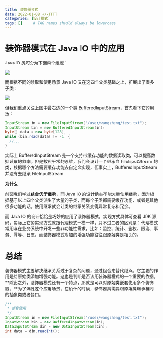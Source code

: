 ```yaml
---
title: 装饰器模式
date: 2022-01-08 +/-TTTT
categories: [设计模式]
tags: []     # TAG names should always be lowercase
---
```


# 装饰器模式在 Java IO 中的应用
Java IO 类可分为下面四个维度：

![](https://cdn.jsdelivr.net/gh/Casflawed/img-host@master/blog/202301082358017.png)

而根据不同的读取和使用场景 Java IO 又在这四个父类基础之上，扩展出了很多子类：

![](https://cdn.jsdelivr.net/gh/Casflawed/img-host@master/blog/202301082356167.png)

但我们重点关注上图中最右边的一个类 BufferedInputStream，首先看下它的用法：

```java
InputStream in = new FileInputStream("/user/wangzheng/test.txt");
InputStream bin = new BufferedInputStream(in);
byte[] data = new byte[128];
while (bin.read(data) != -1) {
  //...
}
```

实际上 BufferedInputStream 是一个支持带缓存功能的数据读取类，可以提高数据读取的效率。但是按照平常的思维，我们会设计一个继承自 FileInputStream 的类，根据哪个方法需要缓存功能去自定义实现，但事实上，BufferedInputStream 并没有去继承 FileInputStream

**为什么**

前面我们学过**组合优于继承**，而 Java IO 的设计确实不能大量使用继承，因为根据基于以上四个父类派生了大量的子类，而每个子类都需要缓存功能，或者是其他很多功能的话，使用继承就会让类的继承关系变得异常复杂和冗余。

而 Java IO 的设计恰恰是巧妙的应用了装饰器模式，实现方式具体可查看 JDK 源码，实际上它的实现方式就跟代理模式一模一样，只不过二者的区别是：代理模式常用与在业务系统中开发一些非功能性需求，比如：监控、统计、鉴权、限流、事务、幂等、日志，而装饰器模式附加的增强功能往往跟原始类是相关的。

# 总结
装饰器模式主要解决继承关系过于复杂的问题，通过组合来替代继承。它主要的作用是给原始类添加增强功能。这也是判断是否该用装饰器模式的一个重要的依据。**除此之外，装饰器模式还有一个特点，那就是可以对原始类嵌套使用多个装饰器。**为了满足这个应用场景，在设计的时候，装饰器类需要跟原始类继承相同的抽象类或者接口。

```java
/**
 * 嵌套使用
 */
InputStream in = new FileInputStream("/user/wangzheng/test.txt");
InputStream bin = new BufferedInputStream(in);
DataInputStream din = new DataInputStream(bin);
int data = din.readInt();
```


